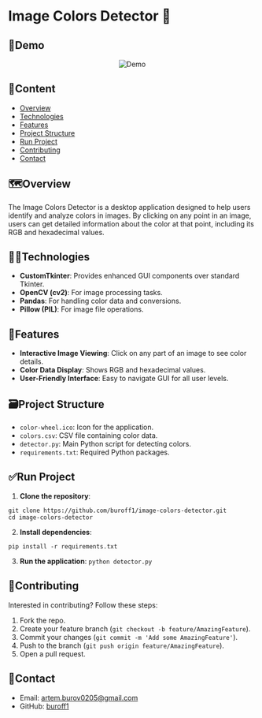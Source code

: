 # Image Colors Detector 🎨

## 🧪Demo
<p align="center">
  <img src="https://github.com/user-attachments/assets/69835b9c-d5e8-46d8-b667-9de3ca565cf1" alt="Demo">
</p>

## 📝Content

- [Overview](#%EF%B8%8Foverview)
- [Technologies](#technologies)
- [Features](#features)
- [Project Structure](#%EF%B8%8Fproject-structure)
- [Run Project](#run-project)
- [Contributing](#contributing)
- [Contact](#contact)

## 🗺️Overview

The Image Colors Detector is a desktop application designed to help users identify and analyze colors in images. By clicking on any point in an image, users can get detailed information about the color at that point, including its RGB and hexadecimal values.

## 👨‍💻Technologies

- **CustomTkinter**: Provides enhanced GUI components over standard Tkinter.
- **OpenCV (cv2)**: For image processing tasks.
- **Pandas**: For handling color data and conversions.
- **Pillow (PIL)**: For image file operations.

## 👀Features

- **Interactive Image Viewing**: Click on any part of an image to see color details.
- **Color Data Display**: Shows RGB and hexadecimal values.
- **User-Friendly Interface**: Easy to navigate GUI for all user levels.

## 🗃️Project Structure

- `color-wheel.ico`: Icon for the application.
- `colors.csv`: CSV file containing color data.
- `detector.py`: Main Python script for detecting colors.
- `requirements.txt`: Required Python packages.

## ✅Run Project

1. **Clone the repository**:
```
git clone https://github.com/buroff1/image-colors-detector.git
cd image-colors-detector
```
2. **Install dependencies**:
```
pip install -r requirements.txt
```
3. **Run the application**:
`python detector.py`

## 🤝Contributing

Interested in contributing? Follow these steps:

1. Fork the repo.
2. Create your feature branch (`git checkout -b feature/AmazingFeature`).
3. Commit your changes (`git commit -m 'Add some AmazingFeature'`).
4. Push to the branch (`git push origin feature/AmazingFeature`).
5. Open a pull request.

## 📧Contact

- Email: [artem.burov0205@gmail.com](mailto:artem.burov0205@gmail.com)
- GitHub: [buroff1](https://github.com/buroff1)
